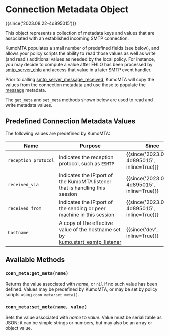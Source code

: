 # Connection Metadata Object

{{since('2023.08.22-4d895015')}}

This object represents a collection of metadata keys and values that
are associated with an established incoming SMTP connection.

KumoMTA populates a small number of predefined fields (see below), and allows
your policy scripts the ability to read those values as well as write (and
read!) additional values as needed by the local policy.  For instance, you may
decide to compute a value after EHLO has been processed by
[smtp_server_ehlo](events/smtp_server_ehlo.md) and access that value in a
later SMTP event handler.

Prior to calling [smtp_server_message_received](events/smtp_server_message_received.md),
KumoMTA will copy the values from the connection metadata and use those to populate
the [message](message/index.md) metadata.

The `get_meta` and `set_meta` methods shown below are used to read and write
metadata values.

## Predefined Connection Metadata Values

The following values are predefined by KumoMTA:

|Name|Purpose|Since|
|----|-------|-----|
|`reception_protocol`|indicates the reception protocol, such as `ESMTP`|{{since('2023.08.22-4d895015', inline=True)}}|
|`received_via`|indicates the IP:port of the KumoMTA listener that is handling this session|{{since('2023.08.22-4d895015', inline=True)}}|
|`received_from`|indicates the IP:port of the sending or peer machine in this session|{{since('2023.08.22-4d895015', inline=True)}}|
|`hostname`|A copy of the effective value of the hostname set by [kumo.start_esmtp_listener](kumo/start_esmtp_listener.md#hostname)|{{since('dev', inline=True)}}|

## Available Methods

### `conn_meta:get_meta(name)`

Returns the value associated with *name*, or `nil` if no such value has been defined.
Values may be predefined by KumoMTA, or may be set by policy scripts using `conn_meta:set_meta()`.


### `conn_meta:set_meta(name, value)`

Sets the value associated with *name* to *value*.  Value must be serializable as JSON; it can be simple
strings or numbers, but may also be an array or object value.
